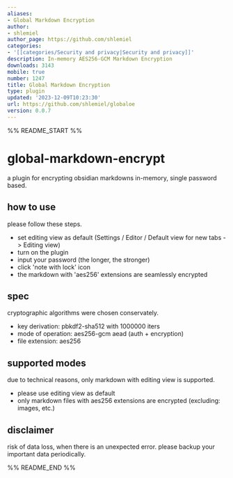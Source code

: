 ```yaml
---
aliases:
- Global Markdown Encryption
author:
- shlemiel
author_page: https://github.com/shlemiel
categories:
- '[[categories/Security and privacy|Security and privacy]]'
description: In-memory AES256-GCM Markdown Encryption
downloads: 3143
mobile: true
number: 1247
title: Global Markdown Encryption
type: plugin
updated: '2023-12-09T10:23:30'
url: https://github.com/shlemiel/globaloe
version: 0.0.7
---
```


%% README_START %%

# global-markdown-encrypt

a plugin for encrypting obsidian markdowns in-memory, single password based.

## how to use

please follow these steps.

- set editing view as default (Settings / Editor / Default view for new tabs -> Editing view)
- turn on the plugin
- input your password (the longer, the stronger)
- click 'note with lock' icon
- the markdown with 'aes256' extensions are seamlessly encrypted

## spec

cryptographic algorithms were chosen conservately.

- key derivation: pbkdf2-sha512 with 1000000 iters
- mode of operation: aes256-gcm aead (auth + encryption)
- file extension: aes256

## supported modes

due to technical reasons, only markdown with editing view is supported.

- please use editing view as default
- only markdown files with aes256 extensions are encrypted (excluding: images, etc.)

## disclaimer

risk of data loss, when there is an unexpected error. please backup your important data periodically.


%% README_END %%